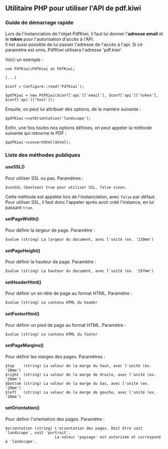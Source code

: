 ## Utilitaire PHP pour utiliser l'API de pdf.kiwi
### Guide de démarrage rapide
Lors de l'instanciation de l'objet PdfKiwi, il faut lui donner l'**adresse email** et le **token** pour l'autorisation d'accès à l'API.  
Il est aussi possible de lui passer l'adresse de l'accès à l'api. Si ce paramètre est omis, PdfKiwi utilisera l'adresse 'pdf.kiwi'.

Voici un exemple :

    use PdfKiwi\PdfKiwi as PdfKiwi;
    
    (...)

    $conf = Configure::read('PdfKiwi');

    $pdfKiwi = new PdfKiwi($conf['api']['email'], $conf['api']['token'], $conf['api']['host']);

Ensuite, on peut lui attribuer des options, de la manière suivante :

    $pdfKiwi->setOrientation('landscape');

Enfin, une fois toutes nos options définies, on peut appeler la méthode suivante qui retourne le PDF :

    $pdfKiwi->convertHtml($html);

### Liste des méthodes publiques
#### useSSL()
Pour utiliser SSL ou pas. Paramètres :

    $useSSL (boolean) true pour utiliser SSL, false sinon.
    
Cette méthode est appelée lors de l'instanciation, avec `false` par défaut.
Pour utiliser SSL, il faut donc l'appeler après avoir créé l'instance, en lui passant `true`.

#### setPageWidth()
Pour définir la largeur de page. Paramètre :

    $value (string) La largeur du document, avec l'unité (ex. '210mm')

#### setPageHeight()
Pour définir la hauteur de page. Paramètre :

    $value (string) La hauteur du document, avec l'unité (ex. '297mm')

#### setHeaderHtml()
Pour définir un en-tête de page au format HTML. Paramètre :

    $value (string) Le contenu HTML du header

#### setFooterHtml()
Pour définir un pied de page au format HTML. Paramètre :

    $value (string) Le contenu HTML du footer

#### setPageMargins()
Pour définir les marges des pages. Paramètres :

    $top    (string) La valeur de la marge du haut, avec l'unité (ex. '20mm')
    $right  (string) La valeur de la marge de droite, avec l'unité (ex. '20mm')
    $bottom (string) La valeur de la marge du bas, avec l'unité (ex. '20mm')
    $left   (string) La valeur de la marge de gauche, avec l'unité (ex. '20mm')

#### setOrientation()
Pour définir l'orientation des pages. Paramètre :

    $orientation (string) L'orientation des pages. Doit être soit 'landscape', soit 'portrait'.
                          La valeur 'paysage' est autorisée et correspond à 'landscape'.
